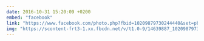 ```yaml
---
date: 2016-10-31 15:20:09 +0200
embed: "facebook"
link: "https://www.facebook.com/photo.php?fbid=10209879730244440&set=pb.1068972401.-2207520000.1491385255.&type=3&theater"
img: "https://scontent-frt3-1.xx.fbcdn.net/v/t1.0-9/14639887_10209879730244440_7845580610688063923_n.jpg?oh=9f30cde167f67ef75449b69c00fd0522&oe=59947A68"
---
```

